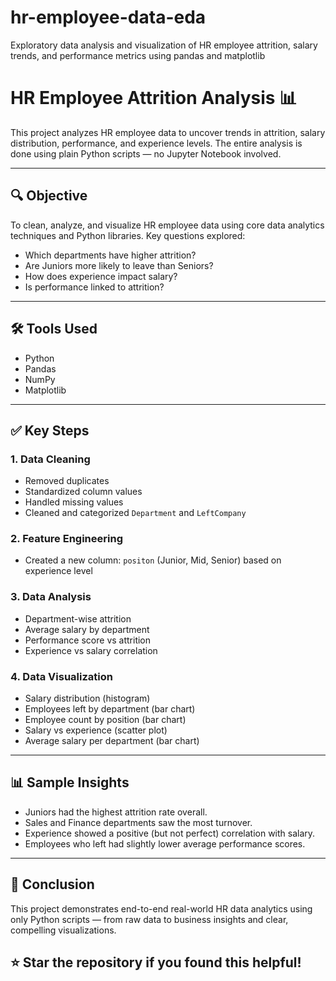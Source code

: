 # hr-employee-data-eda
Exploratory data analysis and visualization of HR employee attrition, salary trends, and performance metrics using pandas and matplotlib

# HR Employee Attrition Analysis 📊

This project analyzes HR employee data to uncover trends in attrition, salary distribution, performance, and experience levels. The entire analysis is done using plain Python scripts — no Jupyter Notebook involved.

---

## 🔍 Objective

To clean, analyze, and visualize HR employee data using core data analytics techniques and Python libraries. Key questions explored:

- Which departments have higher attrition?
- Are Juniors more likely to leave than Seniors?
- How does experience impact salary?
- Is performance linked to attrition?

---

## 🛠️ Tools Used

- Python
- Pandas
- NumPy
- Matplotlib

---

## ✅ Key Steps

### 1. Data Cleaning
- Removed duplicates
- Standardized column values
- Handled missing values
- Cleaned and categorized `Department` and `LeftCompany`

### 2. Feature Engineering
- Created a new column: `positon` (Junior, Mid, Senior) based on experience level

### 3. Data Analysis
- Department-wise attrition
- Average salary by department
- Performance score vs attrition
- Experience vs salary correlation

### 4. Data Visualization
- Salary distribution (histogram)
- Employees left by department (bar chart)
- Employee count by position (bar chart)
- Salary vs experience (scatter plot)
- Average salary per department (bar chart)

---

## 📊 Sample Insights

- Juniors had the highest attrition rate overall.
- Sales and Finance departments saw the most turnover.
- Experience showed a positive (but not perfect) correlation with salary.
- Employees who left had slightly lower average performance scores.

---

## 🏁 Conclusion

This project demonstrates end-to-end real-world HR data analytics using only Python scripts — from raw data to business insights and clear, compelling visualizations.


## ⭐ Star the repository if you found this helpful!
